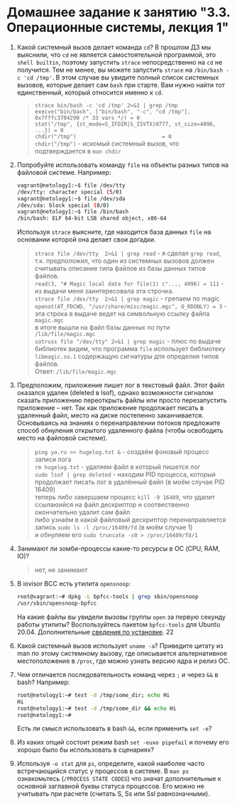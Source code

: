 # Домашнее задание к занятию "3.3. Операционные системы, лекция 1"
1. Какой системный вызов делает команда `cd`? В прошлом ДЗ мы выяснили, что `cd` не является самостоятельной  программой, это `shell builtin`, поэтому запустить `strace` непосредственно на `cd` не получится. Тем не менее, вы можете запустить `strace` на `/bin/bash -c 'cd /tmp'`. В этом случае вы увидите полный список системных вызовов, которые делает сам `bash` при старте. Вам нужно найти тот единственный, который относится именно к `cd`.
    > `strace bin/bash -c 'cd /tmp' 2>&1 | grep /tmp`  
    > `execve("bin/bash", ["bin/bash", "-c", "cd /tmp"], 0x7fffc3704290 /* 33 vars */) = 0`  
    > `stat("/tmp", {st_mode=S_IFDIR|S_ISVTX|0777, st_size=4096, ...}) = 0`  
    > `chdir("/tmp")                           = 0`  
    > `chdir("/tmp")` - искомый системный вызов, что подтверждается в `man chdir`  

1. Попробуйте использовать команду `file` на объекты разных типов на файловой системе. Например:
    ```bash
    vagrant@netology1:~$ file /dev/tty
    /dev/tty: character special (5/0)
    vagrant@netology1:~$ file /dev/sda
    /dev/sda: block special (8/0)
    vagrant@netology1:~$ file /bin/bash
    /bin/bash: ELF 64-bit LSB shared object, x86-64
    ```
    Используя `strace` выясните, где находится база данных `file` на основании которой она делает свои догадки.
   > `strace file /dev/tty  2>&1 | grep read` - я сделал `grep read`, т.к. предположил, что один из системных вызовов должен считывать описание типа файлов из базы данных типов файлов.  
   > `read(3, "# Magic local data for file(1) c"..., 4096) = 111` - из выдачи меня заинтересовала эта строчка.  
   > `strace file /dev/tty  2>&1 | grep magic` - грепаем по magic  
   > `openat(AT_FDCWD, "/usr/share/misc/magic.mgc", O_RDONLY) = 3` - эта строка в выдаче ведет на символьную ссылку файла `magic.mgc`  
   > в итоге вышли на файл базы данных по пути `/lib/file/magic.mgc`  
   > `sotruss file "/dev/tty" 2>&1 | grep magic` - плюс по выдаче библиотек видим, что программа `file` использует библиотеку `libmagic.so.1` содержащую сигнатуры для определия типов файлов.  
   > Ответ: `/lib/file/magic.mgc`  



1. Предположим, приложение пишет лог в текстовый файл. Этот файл оказался удален (deleted в lsof), однако возможности сигналом сказать приложению переоткрыть файлы или просто перезапустить приложение – нет. Так как приложение продолжает писать в удаленный файл, место на диске постепенно заканчивается. Основываясь на знаниях о перенаправлении потоков предложите способ обнуления открытого удаленного файла (чтобы освободить место на файловой системе).
   > `ping ya.ru >> hugelog.txt &` - создаём фоновый процесс записи лога  
   > `rm hugelog.txt` - удаляем файл в который пишется лог  
   > `sudo lsof | grep deleted` - находим PID процесса, который продолжает писать лог в удалённый файл (в моём случае PID 16409)  
   > теперь либо завершаем процесс `kill -9 16409`, что удалит ссылаюийся на файл дескриптор и соотвественно окончательно удалит сам файл  
   > либо узнаём в какой файловый дескриптор перенаправляется запись `sudo ls -l /proc/16409/fd` (в моём случае 1)  
   > и обнуляем его `sudo truncate -s0 > /proc/16409/fd/1`  

1. Занимают ли зомби-процессы какие-то ресурсы в ОС (CPU, RAM, IO)?
   > нет, не занимают  

1. В iovisor BCC есть утилита `opensnoop`:
    ```bash
    root@vagrant:~# dpkg -L bpfcc-tools | grep sbin/opensnoop
    /usr/sbin/opensnoop-bpfcc
    ```
    На какие файлы вы увидели вызовы группы `open` за первую секунду работы утилиты? Воспользуйтесь пакетом `bpfcc-tools` для Ubuntu 20.04. Дополнительные [сведения по установке](https://github.com/iovisor/bcc/blob/master/INSTALL.md).
22
1. Какой системный вызов использует `uname -a`? Приведите цитату из man по этому системному вызову, где описывается альтернативное местоположение в `/proc`, где можно узнать версию ядра и релиз ОС.
1. Чем отличается последовательность команд через `;` и через `&&` в bash? Например:
    ```bash
    root@netology1:~# test -d /tmp/some_dir; echo Hi
    Hi
    root@netology1:~# test -d /tmp/some_dir && echo Hi
    root@netology1:~#
    ```

    Есть ли смысл использовать в bash `&&`, если применить `set -e`?

1. Из каких опций состоит режим bash `set -euxo pipefail` и почему его хорошо было бы использовать в сценариях?

1. Используя `-o stat` для `ps`, определите, какой наиболее часто встречающийся статус у процессов в системе. В `man ps` ознакомьтесь (`/PROCESS STATE CODES`) что значат дополнительные к основной заглавной буквы статуса процессов. Его можно не учитывать при расчете (считать S, Ss или Ssl равнозначными).
